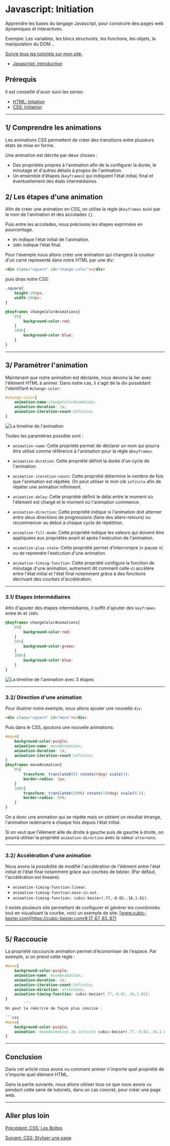 # Javascript: Initiation

Apprendre les bases du langage Javascript, pour construire des pages web dynamiques et interactives.

Exemple: Les variables, les blocs structurels, les fonctions, les objets, la manipulation du DOM...

[Suivre tous les tutoriels sur mon site:](https://djemai-samy.com/posts/0.javascript-initiation)

- [Javascript: Introduction](https://djemai-samy.com/posts/1.javascript-introduction.article)

## Prérequis

Il est conseillé d'avoir suivi les series:

- [HTML: Initation](https://djemai-samy.com/posts/0.html-inititation)
- [CSS: Initiation](https://djemai-samy.com/posts/0.css-inititation)

---

## 1/ Comprendre les animations

Les animations CSS permettent de créer des transitions entre plusieurs états de mise en forme.

Une animation est décrite par deux choses :

- Des propriétés propres à l'animation afin de la configurer la durée, le minutage et d'autres détails à propos de l'animation.
- Un ensemble d'étapes (```keyframes```) qui indiquent l'état initial, final et éventuellement des états intermédiaires.

## 2/ Les étapes d'une animation

Afin de créer une animation en CSS, on utilise la règle ```@keyframes``` suivi par le nom de l'animation et des accolades ```{}```.

Puis entre les accolades, nous précisons les étapes exprimées en pourcentage.

- ```0%``` indique l'état initial de l'animation.
- ```100%``` indique l'état final.

Pour l'exemple nous allons créer une animation qui changera la couleur d'un carré representé dans notre HTML par une div:

```html
<div class="square" id="change-color"></div>
```

puis dnas notre CSS:

```css
.square{
    height:200px;
    width:200px;
}

@keyframes changeColorAnimations{
    0%{
        background-color:red;
    }
    100%{
        background-color:blue;
    }
}
```

---

## 3/ Paramétrer l'animation

Maintenant que notre animation est déclarée, nous devons la lier avec l'élément HTML à animer. Dans notre cas, il s'agit de la div possédant l'identifiant ```#change-color```:

```css
#change-color{
    animation-name:changeColorAnimation;
    animation-duration: 2s;
    animation-iteration-count:infinite;
}
```

![La timeline de l'animation](https://djemai-samy.com/blog/2.programmation/1.web/2.css/1.css-initiation/5.css-animations/2.changeColor.svg)

Toutes les paramètres possible sont :

- ```animation-name```: Cette propriété permet de déclarer un nom qui pourra être utilisé comme référence à l'animation pour la règle ```@keyframes```.

- ```animation-duration```: Cette propriété définit la durée d'un cycle de l'animation.

- ```animation-iteration-count```: Cette propriété détermine le nombre de fois que l'animation est répétée. On peut utiliser le mot-clé ```infinite``` afin de répéter une animation infiniment.

- ```animation-delay```: Cette propriété définit le délai entre le moment où l'élément est chargé et le moment où l'animation commence.

- ```animation-direction```: Cette propriété indique si l'animation doit alterner entre deux directions de progressions (faire des allers-retours) ou recommencer au début à chaque cycle de répétition.

- ```animation-fill-mode```: Cette propriété indique les valeurs qui doivent être appliquées aux propriétés avant et après l'exécution de l'animation.

- ```animation-play-state```: Cette propriété permet d'interrompre (« pause ») ou de reprendre l'exécution d'une animation.

- ```animation-timing-function```: Cette propriété configure la fonction de minutage d'une animation, autrement dit comment celle-ci accélère entre l'état initial et l'état final notamment grâce à des fonctions décrivant des courbes d'accélération.

---

### 3.1/ Etapes intermédiaires

Afin d'ajouter des étapes intermédiaires, il suffit d'ajouter des ```keyframes``` entre ```0%``` et ```100%```:

```css
@keyframes changeColorAnimations{
    0%{
        background-color:red;
    }
    50%{
        background-color:green;
    }
    100%{
        background-color:blue;
    }
}
```

![La timeline de l'animation avec 3 étapes](https://djemai-samy.com/blog/2.programmation/1.web/2.css/1.css-initiation/5.css-animations/4.changeColor3key.svg)

---

### 3.2/ Direction d'une animation

Pour illustrer notre exemple, nous allons ajouter une nouvelle ```div```:

```html
<div class="square" id="move"></div>
```

Puis dans le CSS, ajoutons une nouvelle animations:

```css
#move{
    background-color:purple;
    animation-name: moveAnimation;
    animation-duration: 2s;
    animation-iteration-count:infinite;
}
@keyframes moveAnimation{
    0%{
        transform: translateX(0) rotate(0deg) scale(1);
        border-radius: 5px;
    }
    100%{
        transform: translateX(100%) rotate(180deg) scale(0.5);
        border-radius: 50%;
    }
}
```

On a donc une animation qui se répète mais on obtient un résultat étrange, l'animation redémarre à chaque fois depuis l'état initial.

Si on veut que l'élément aille de droite à gauche puis de gauche à droite, on pourra utiliser la propriété ```animation-direction``` avec la valeur ```alternate```.

---

### 3.2/ Accélération d'une animation

Nous avons la possibilité de modifié l'accélération de l'élément entre l'état initial et l'état final notamment grâce aux courbes de bézier. (Par défaut, l'accélération est lineaire).

- ```animation-timing-function:linear```.
- ```animation-timing-function:ease-in-out```.
- ```animation-timing-function: cubic-bezier(.77,-0.02,.16,1.01)```.

il existe plusieurs site permettant de configurer et générer les coordonnés tout en visualisant la courbe, voici un exemple de site:
[www.cubic-bezier.com](https://cubic-bezier.com/#.17,.67,.83,.67)

---

## 5/ Raccoucie

La propriété raccourcie animation permet d'économiser de l'espace. Par exemple, si on prend cette règle :

```css
#move{
    background-color:purple;
    animation-name: moveAnimation;
    animation-duration: 2s;
    animation-iteration-count:infinite;
    animation-direction: alternate;
    animation-timing-function: cubic-bezier(.77,-0.02,.16,1.01);
}
        ```
On peut la réécrire de façon plus concise :

```css
#move{
    background-color:purple;
    animation: moveAnimation 2s infinite cubic-bezier(.77,-0.02,.16,1.01) alternate;
}
```

---

## Conclusion

Dans cet article nous avons vu comment animer n'importe quel propriété de n'importe quel élément HTML.

Dans la partie suivante, nous allons utiliser tous ce que nous avons vu pendant cette serie de tutoriels, dans un cas concret, pour créer une page web.

---

## Aller plus loin

[Précédent: CSS: Les Boîtes](https://djemai-samy.com/posts/4.css-transformations.article)

[Suivant: CSS: Styliser une page](https://djemai-samy.com/posts/6.css-page.article)